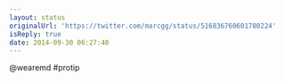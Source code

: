 ```yaml
---
layout: status
originalUrl: 'https://twitter.com/marcgg/status/516836760601780224'
isReply: true
date: 2014-09-30 06:27:40
---
```


@wearemd #protip
